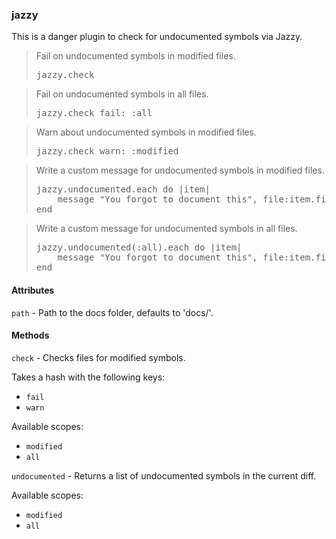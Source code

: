 ### jazzy
This is a danger plugin to check for undocumented symbols via Jazzy.

<blockquote>Fail on undocumented symbols in modified files.
  <pre>
jazzy.check</pre>
</blockquote>

<blockquote>Fail on undocumented symbols in all files.
  <pre>
jazzy.check fail: :all</pre>
</blockquote>

<blockquote>Warn about undocumented symbols in modified files.
  <pre>
jazzy.check warn: :modified</pre>
</blockquote>

<blockquote>Write a custom message for undocumented symbols in modified files.
  <pre>
jazzy.undocumented.each do |item|
    message "You forgot to document this", file:item.file, line:item.line
end</pre>
</blockquote>

<blockquote>Write a custom message for undocumented symbols in all files.
  <pre>
jazzy.undocumented(:all).each do |item|
    message "You forgot to document this", file:item.file, line:item.line
end</pre>
</blockquote>


#### Attributes

`path` - Path to the docs folder, defaults to 'docs/'.


#### Methods

`check` - Checks files for modified symbols.

Takes a hash with the following keys:

 * `fail`
 * `warn`

Available scopes:

 * `modified`
 * `all`

`undocumented` - Returns a list of undocumented symbols in the current diff.

Available scopes:

 * `modified`
 * `all`
